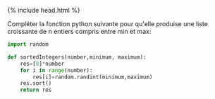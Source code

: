 {% include head.html %}

Compléter la fonction python suivante pour qu'elle produise une liste croissante de n entiers compris entre min et max:

```python
import random

def sortedIntegers(number,minimum, maximum):
    res=[0]*number
    for i in range(number):
        res[i]=random.randint(minimum,maximum)
    res.sort()
    return res
```
